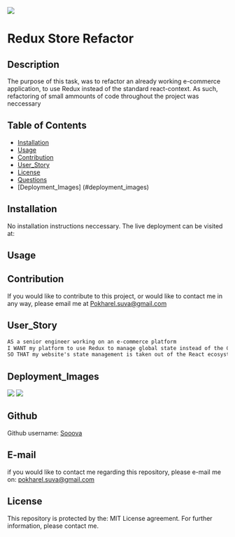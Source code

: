 ![](https://img.shields.io/badge/license-MIT%20License-blue?style=flat-square)
# Redux Store Refactor
## Description 
The purpose of this task, was to refactor an already working e-commerce application, to use Redux instead of the standard react-context. As such, refactoring of small ammounts of code throughout the project was neccessary
## Table of Contents 
* [Installation](#installation)
* [Usage](#usage)
* [Contribution](#contribution)
* [User_Story](#user_story)
* [License](#license)
* [Questions](#questions)
* [Deployment_Images] (#deployment_images)

## Installation 
No installation instructions neccessary. The live deployment can be visited at:
## Usage 

## Contribution 
If you would like to contribute to this project, or would like to contact me in any way, please email me at Pokharel.suva@gmail.com
## User_Story
```md
AS a senior engineer working on an e-commerce platform
I WANT my platform to use Redux to manage global state instead of the Context API
SO THAT my website's state management is taken out of the React ecosystem
```

## Deployment_Images
![](https://i.imgur.com/VVBWcnL.png)
![](https://i.imgur.com/i1x4Pzf.png)


## Github
Github username: [Sooova](https://github.com/Sooova)
## E-mail
 if you would like to contact me regarding this repository, please e-mail me on: 
 pokharel.suva@gmail.com
## License 
This repository is protected by the: MIT License agreement. For further information, please contact me.
